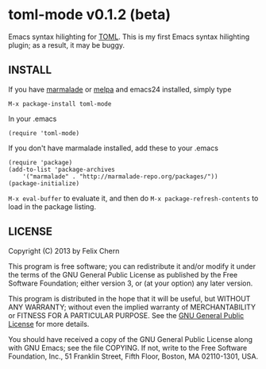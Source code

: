 # toml-mode v0.1.2 (beta)

Emacs syntax hilighting for [TOML][toml]. This is my first Emacs syntax hilighting plugin; as a result, it may be buggy.

## INSTALL

If you have [marmalade][marmalade] or [melpa][melpa] and emacs24 installed, simply type

    M-x package-install toml-mode

In your .emacs

    (require 'toml-mode)

If you don't have marmalade installed, add these to your .emacs

    (require 'package)
    (add-to-list 'package-archives 
        '("marmalade" . "http://marmalade-repo.org/packages/"))
    (package-initialize)

`M-x eval-buffer` to evaluate it, and then do `M-x package-refresh-contents` to load in the package listing.

## LICENSE

Copyright (C) 2013 by Felix Chern

This program is free software; you can redistribute it and/or modify
it under the terms of the GNU General Public License as published by
the Free Software Foundation; either version 3, or (at your option)
any later version.

This program is distributed in the hope that it will be useful,
but WITHOUT ANY WARRANTY; without even the implied warranty of
MERCHANTABILITY or FITNESS FOR A PARTICULAR PURPOSE.  See the
[GNU General Public License][gpl] for more details.

You should have received a copy of the GNU General Public License
along with GNU Emacs; see the file COPYING.  If not, write to the
Free Software Foundation, Inc., 51 Franklin Street, Fifth Floor,
Boston, MA 02110-1301, USA.

[toml]: https://github.com/mojombo/toml
[marmalade]: http://marmalade-repo.org
[melpa]: http://melpa.milkbox.net
[gpl]: http://www.gnu.org/licenses/gpl.html
